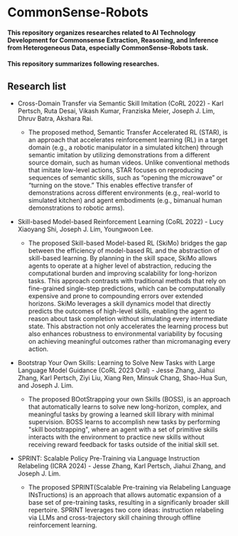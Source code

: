 # CommonSense-Robots

#### This repository organizes researches related to AI Technology Development for Commonsense Extraction, Reasoning, and Inference from Heterogeneous Data, especially CommonSense-Robots task.
#### This repository summarizes following researches.

## Research list
* Cross-Domain Transfer via Semantic Skill Imitation (CoRL 2022) - Karl Pertsch, Ruta Desai, Vikash Kumar, Franziska Meier, Joseph J. Lim, Dhruv Batra, Akshara Rai.

  * The proposed method, Semantic Transfer Accelerated RL (STAR), is an approach that accelerates reinforcement learning (RL) in a target domain (e.g., a robotic manipulator in a simulated kitchen) through semantic imitation by utilizing demonstrations from a different source domain, such as human videos. Unlike conventional methods that imitate low-level actions, STAR focuses on reproducing sequences of semantic skills, such as “opening the microwave” or “turning on the stove.” This enables effective transfer of demonstrations across different environments (e.g., real-world to simulated kitchen) and agent embodiments (e.g., bimanual human demonstrations to robotic arms).
 
* Skill-based Model-based Reinforcement Learning (CoRL 2022) - Lucy Xiaoyang Shi, Joseph J. Lim, Youngwoon Lee.

  * The proposed Skill-based Model-based RL (SkiMo) bridges the gap between the efficiency of model-based RL and the abstraction of skill-based learning. By planning in the skill space, SkiMo allows agents to operate at a higher level of abstraction, reducing the computational burden and improving scalability for long-horizon tasks. This approach contrasts with traditional methods that rely on fine-grained single-step predictions, which can be computationally expensive and prone to compounding errors over extended horizons. SkiMo leverages a skill dynamics model that directly predicts the outcomes of high-level skills, enabling the agent to reason about task completion without simulating every intermediate state. This abstraction not only accelerates the learning process but also enhances robustness to environmental variability by focusing on achieving meaningful outcomes rather than micromanaging every action.


* Bootstrap Your Own Skills: Learning to Solve New Tasks with Large Language Model Guidance (CoRL 2023 Oral) - Jesse Zhang, Jiahui Zhang, Karl Pertsch, Ziyi Liu, Xiang Ren, Minsuk Chang, Shao-Hua Sun, and Joseph J. Lim.

  * The proposed BOotStrapping your own Skills (BOSS), is an approach that automatically learns to solve new long-horizon, complex, and meaningful tasks by growing a learned skill library with minimal supervision. BOSS learns to accomplish new tasks by performing "skill bootstrapping", where an agent with a set of primitive skills interacts with the environment to practice new skills without receiving reward feedback for tasks outside of the initial skill set.
 
* SPRINT: Scalable Policy Pre-Training via Language Instruction Relabeling (ICRA 2024) - Jesse Zhang, Karl Pertsch, Jiahui Zhang, and Joseph J. Lim.

  * The proposed SPRINT(Scalable Pre-training via Relabeling Language INsTructions) is an approach that allows automatic expansion of a base set of pre-training tasks, resulting in a significanly broader skill repertoire. SPRINT leverages two core ideas: instruction relabeling via LLMs and cross-trajectory skill chaining through offline reinforcement learning.
